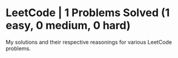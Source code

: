 # LeetCode | 1 Problems Solved (1 easy, 0 medium, 0 hard)
My solutions and their respective reasonings for various LeetCode problems. 

